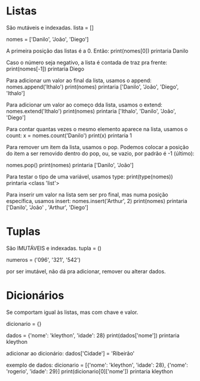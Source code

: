 # Listas

São mutáveis e indexadas.
lista = []

nomes = ['Danilo', 'João', 'Diego']

A primeira posição das listas é a 0. Então:
print(nomes[0])
printaria Danilo

Caso o número seja negativo, a lista é contada de traz pra frente:
print(nomes[-1])
printaria Diego

Para adicionar um valor ao final da lista, usamos o append:
nomes.append('Ithalo')
print(nomes)
printaria ['Danilo', 'João', 'Diego', 'Ithalo']

Para adicionar um valor ao começo dda lista, usamos o extend:
nomes.extend('Ithalo')
print(nomes)
printaria ['Ithalo', 'Danilo', 'João', 'Diego']

Para contar quantas vezes o mesmo elemento aparece na lista, usamos o count:
x = nomes.count('Danilo')
print(x)
printaria 1

Para remover um item da lista, usamos o pop. Podemos colocar a posição do item a ser removido dentro do pop, ou, se vazio, por padrão é -1 (último):

nomes.pop()
print(nomes)
printaria ['Danilo', 'João']

Para testar o tipo de uma variável, usamos type:
print(type(nomes))
printaria <class 'list'>

Para inserir um valor na lista sem ser pro final, mas numa posição específica, usamos insert:
nomes.insert('Arthur', 2)
print(nomes)
printaria ['Danilo', 'João' , 'Arthur', 'Diego']

# Tuplas

São IMUTÁVEIS e indexadas.
tupla = ()

numeros = ('096', '321', '542')

por ser imutável, não dá pra adicionar, remover ou alterar dados.

# Dicionários

Se comportam igual às listas, mas com chave e valor.

dicionario = {}

dados = {'nome': 'kleython', 'idade': 28}
print(dados['nome'])
printaria kleython

adicionar ao dicionário:
dados['Cidade'] = 'Ribeirão'

exemplo de dados:
dicionario = [{'nome': 'kleython', 'idade': 28}, {'nome': 'rogerio', 'idade': 29}]
print(dicionario[0]['nome'])
printaria kleython
